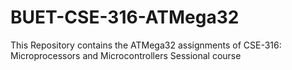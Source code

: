# BUET-CSE-316-ATMega32
This Repository contains the ATMega32 assignments of CSE-316: Microprocessors and Microcontrollers Sessional course
